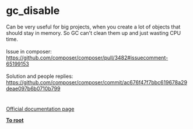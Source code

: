 # gc_disable



Can be very useful for big projects, when you create a lot of objects that should stay in memory. So GC can&apos;t clean them up and just wasting CPU time.<br><br>Issue in composer: <br>https://github.com/composer/composer/pull/3482#issuecomment-65199153<br><br>Solution and people replies:<br>https://github.com/composer/composer/commit/ac676f47f7bbc619678a29deae097b6b0710b799  

#

[Official documentation page](https://www.php.net/manual/en/function.gc-disable.php)

**[To root](/README.md)**